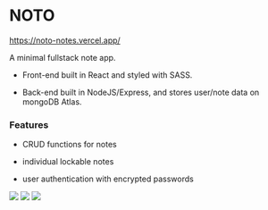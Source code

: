 # NOTO

https://noto-notes.vercel.app/

A minimal fullstack note app.

- Front-end built in React and styled with SASS.

- Back-end built in NodeJS/Express, and stores user/note data on mongoDB Atlas.

### Features

- CRUD functions for notes

- individual lockable notes

- user authentication with encrypted passwords

<img src="https://user-images.githubusercontent.com/70542819/209987244-c8ec0ccd-5073-4584-8ded-d065c9f32caf.png"/>
<img src="https://user-images.githubusercontent.com/70542819/209987239-9270b5fd-eb48-49ed-b827-b18f79164355.png"/>
<img src="https://user-images.githubusercontent.com/70542819/209987248-254ae500-3b37-4848-b456-5b43780a38c9.png"/>
